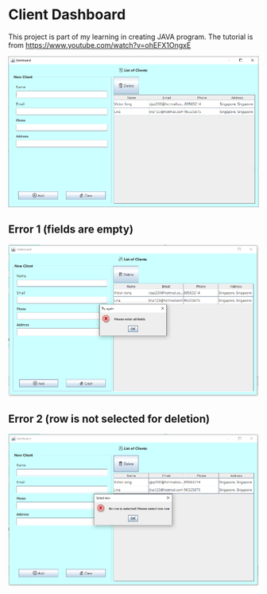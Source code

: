 # Client Dashboard

This project is part of my learning in creating JAVA program. The tutorial is from https://www.youtube.com/watch?v=ohEFX1OngxE

![Dashboard](https://github.com/victorjongsoon/client-dashboard/blob/main/img/Dashboard.PNG)

## Error 1 (fields are empty)
![Error1](https://github.com/victorjongsoon/client-dashboard/blob/main/img/Error1.PNG)

## Error 2 (row is not selected for deletion)
![Erro2](https://github.com/victorjongsoon/client-dashboard/blob/main/img/Error2.PNG)

